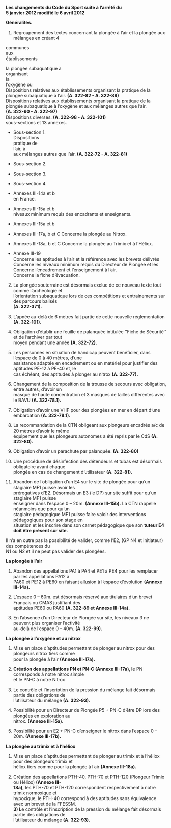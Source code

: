   
  
  
  
  
  
**Les changements du Code du Sport suite à  l’arrêté du**  
**5 janvier 2012 modifié le 6 avril 2012**  
  
  
**Généralités.**  
  
1)  Regroupement  des  textes  concernant  la    plongée  à  l’air  et  la  plongée  aux  mélanges  en  créant  4  
  
  
  
  
  
  
communes  
aux  
établissements  
  
  
  
  
  
  
  
la  plongée  subaquatique  à  
organisant  
la  
l’oxygène  ou  
Dispositions  relatives  aux  établissements  organisant  la  pratique  de  la  
plongée subaquatique à l’air. **(A. 322-82  -  A. 322-89)**  
Dispositions  relatives  aux  établissements  organisant  la  pratique  de  la  
plongée  subaquatique  à  l’oxygène  et  aux  mélanges  autres  que  l’air.  
**(A. 322-90  -  A. 322-97)**  
Dispositions diverses. **(A. 322-98  -  A. 322-101)**  
sous-sections et 13 annexes.  
  
- Sous-section 1.  
Dispositions  
pratique  de  
l’air,  à  
aux mélanges autres que l’air. **(A. 322-72  -  A. 322-81)**  
- Sous-section 2.  
  
- Sous-section 3.  
  
  
- Sous-section 4.  
  
- Annexes III-14a et b  
en France.  
- Annexes III-15a et b  
niveaux minimum requis des encadrants et enseignants.  
- Annexes III-15a et b  
- Annexes III-17a, b et C  Concerne la plongée au Nitrox.  
- Annexes III-18a, b et C  Concerne la plongée au Trimix et à l’Héliox.  
- Annexe   III-19  
Concerne  les aptitudes à l’air et la référence avec les brevets délivrés  
Concerne  les  niveaux  minimum requis  du  Directeur  de  Plongée  et  les  
Concerne l’encadrement et l’enseignement à l’air.  
Concerne la fiche d’évacuation.  
  
2)  La  plongée  souterraine  est  désormais  exclue  de  ce  nouveau  texte  tout  comme  l’archéologie  et  
l’orientation  subaquatique  lors  de  ces  compétitions  et  entrainements  sur  des  parcours  balisés  
**(A. 322-371).**  
  
3)  L’apnée au-delà de 6 mètres fait partie de cette nouvelle réglementation **(A. 322-101).**  
  
4)  Obligation  d’établir  une  feuille  de  palanquée  intitulée  ‘’Fiche  de  Sécurité’’  et  de  l’archiver  par  tout  
moyen pendant une année **(A. 322-72).**  
  
5)  Les personnes en situation de handicap peuvent bénéficier, dans l’espace de 0 à 40 mètres, d’une  
assistance adaptée en encadrement ou en matériel pour justifier des aptitudes PE-12 à PE-40 et, le  
cas échéant, des aptitudes à plonger au nitrox **(A. 322-77).**  
  
6)  Changement  de  la  composition  de  la  trousse  de  secours  avec  obligation,  entre  autres,  d’avoir  un  
masque de haute concentration et 3 masques de tailles différentes avec le BAVU **(A. 322-78.1).**  
  
7)  Obligation d’avoir une VHF pour des plongées en mer en départ d’une embarcation **(A. 322-78.1).**  
  
8)  La recommandation de la CTN obligeant aux plongeurs encadrés a/c de 20 mètres d’avoir le même  
équipement que les plongeurs autonomes a été repris par le CdS **(A. 322-80).**  
  
9)  Obligation d’avoir un parachute par palanquée. **(A. 322-80)**  
  
  
10) Une  procédure  de  désinfection  des  détendeurs  et  tubas  est  désormais  obligatoire  avant  chaque  
plongée en cas de changement d’utilisateur **(A. 322-81).**  
  
  
  
  
11) Abandon  de  l’obligation  d’un  E4  sur  le  site  de  plongée  pour  qu’un  stagiaire  MF1  puisse  avoir  les  
prérogatives  d’E2.  Désormais  un  E3  (le  DP)  sur  site  suffit  pour  qu’un  stagiaire  MF1  puisse  
enseigner  dans  l’espace  0  –  20m.  **(Annexe  IlI-15b).**  La  CTN  rappelle  néanmoins  que  pour  qu’un  
stagiaire  pédagogique  MF1  puisse  faire  valoir  des  interventions  pédagogiques  pour  son  stage  en  
situation et les inscrire dans son carnet pédagogique que son **tuteur E4 doit être présent sur site.**  
  
Il n’a en outre pas la possibilité de valider, comme l’E2, (GP N4 et initiateur) des compétences du  
N1 ou N2 et il ne peut pas valider des plongées.  
  
  
**La plongée à l’air**  
  
  
  
1)  Abandon des appellations PA1 à PA4 et PE1 à PE4 pour les remplacer par les appellations PA12 à  
PA60 et PE12 à PE60 en faisant allusion à l’espace d’évolution **(Annexe III-14a).**  
  
2)  L’espace 0 – 60m. est désormais réservé aux titulaires d’un brevet Français ou CMAS justifiant des  
aptitudes  PE60 ou PA60 **(A. 322-89 et Annexe III-14a).**  
  
3)  En l’absence d’un Directeur de Plongée sur site, les niveaux 3 ne peuvent plus organiser l’activité  
au-delà de l’espace 0 – 40m. **(A. 322-99).**  
  
  
  
  
  
  
  
  
  
  
  
**La plongée à l’oxygène et au nitrox**  
  
  
1)  Mise  en  place d’aptitudes  permettant de plonger au  nitrox pour des plongeurs  nitrox tiers comme  
pour la plongée à l’air **(Annexe III-17a).**  
2)  **Création des appellations PN et PN-C (Annexe III-17a), l**e PN corresponds à notre nitrox simple  
et le PN-C à notre Nitrox  
  
3)  Le  contrôle  et  l’inscription  de  la  pression  du  mélange  fait  désormais  partie  des  obligations  de  
l’utilisateur du mélange **(A. 322-93).**  
  
4)  Possibilité pour un Directeur de Plongée P5 + PN-C  d’être DP lors des plongées en exploration au  
nitrox. **(Annexe III-15a).**  
  
5)  Possibilité pour un E2 + PN-C d’enseigner le nitrox dans l’espace 0 – 20m. **(Annexe III-17b).**  
  
  
  
**La plongée au trimix et à l’héliox**  
  
1)  Mise en place d’aptitudes permettant de plonger au trimix et à l’héliox pour des plongeurs trimix et  
héliox tiers comme pour  la plongée à l’air **(Annexe III-18a).**  
  
2)  Création  des  appellations  PTH-40,  PTH-70  et  PTH-120  (Plongeur  Trimix  ou  Héliox)  **(Annexe  III-**  
**18a),**  les  PTH-70  et  PTH-120  correspondent  respectivement  à  notre  trimix  normoxique  et  
hypoxique, le PTH-40 correspond à des aptitudes sans équivalence avec un brevet de la FFESSM.  
**3)  L**e  contrôle  et  l’inscription  de  la  pression  du  mélange  fait  désormais  partie  des  obligations  de  
l’utilisateur du mélange **(A. 322-93).**  
  
  
